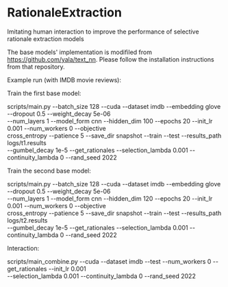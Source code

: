 # RationaleExtraction
Imitating human interaction to improve the performance of selective rationale extraction models

The base models' implementation is modifiled from https://github.com/yala/text_nn. Please follow the installation instructions from that repository.

Example run (with IMDB movie reviews):

Train the first base model:

scripts/main.py --batch_size 128 --cuda --dataset imdb --embedding glove --dropout 0.5 --weight_decay 5e-06\
--num_layers 1 --model_form cnn --hidden_dim 100 --epochs 20 --init_lr 0.001 --num_workers 0 --objective\
cross_entropy --patience 5 --save_dir snapshot --train --test --results_path logs/t1.results\
--gumbel_decay 1e-5 --get_rationales --selection_lambda 0.001 --continuity_lambda 0 --rand_seed 2022

Train the second base model:

scripts/main.py --batch_size 128 --cuda --dataset imdb --embedding glove --dropout 0.5 --weight_decay 5e-06\
--num_layers 1 --model_form cnn --hidden_dim 120 --epochs 20 --init_lr 0.001 --num_workers 0 --objective\
cross_entropy --patience 5 --save_dir snapshot --train --test --results_path logs/t2.results\
--gumbel_decay 1e-5 --get_rationales --selection_lambda 0.001 --continuity_lambda 0 --rand_seed 2022

Interaction:

scripts/main_combine.py --cuda --dataset imdb --test --num_workers 0 --get_rationales --init_lr 0.001\
--selection_lambda 0.001 --continuity_lambda 0 --rand_seed 2022
